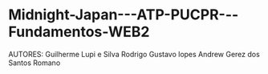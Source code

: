 # Midnight-Japan---ATP-PUCPR---Fundamentos-WEB2
AUTORES:
Guilherme Lupi e Silva
Rodrigo Gustavo lopes
Andrew Gerez dos Santos
Romano
